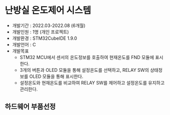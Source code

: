 # 난방실 온도제어 시스템
* 개발기간 : 2022.03-2022.08 (6개월)
* 개발인원 : 1명 (개인 프로젝트)
* 개발환경 : STM32CubeIDE 1.9.0
* 개발언어 : C
* 개발목표
  * STM32 MCU에서 센서의 온도정보를 호출하여 현재온도를 FND 모듈에 표시한다.  
  * 3개의 버튼과 OLED 모듈을 통해 설정온도를 선택하고, RELAY SW의 상태정보를 OLED 모듈을 통해 표시한다.  
  * 설정온도와 현재온도를 비교하여 RELAY SW를 제어하고 설정온도를 유지하고 관리한다.  
##
## 하드웨어 부품선정
